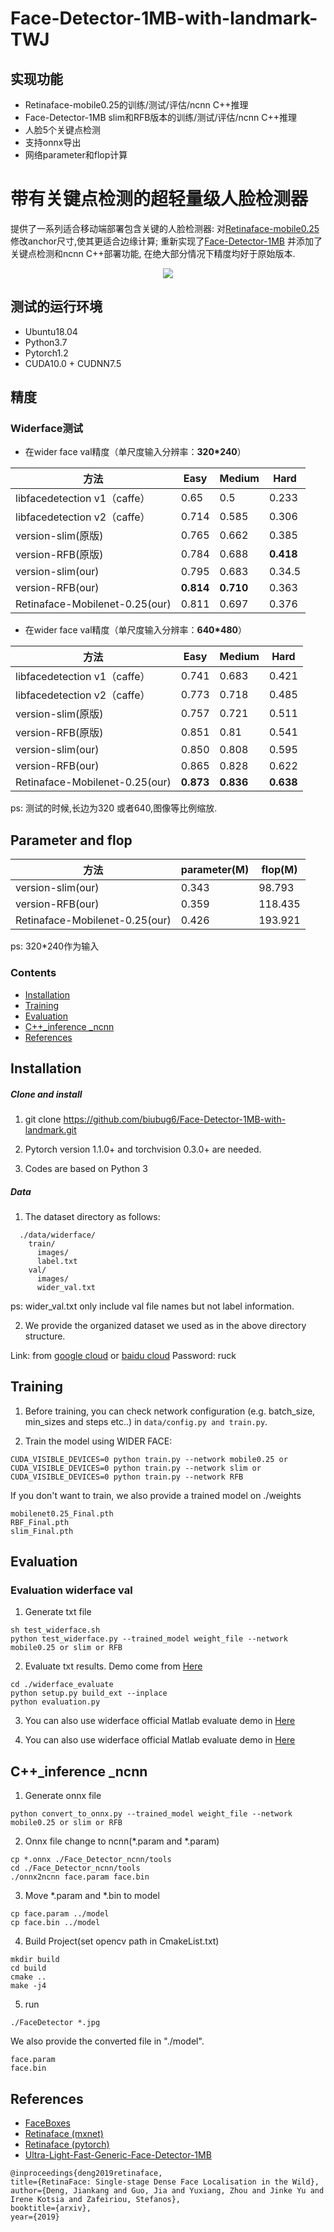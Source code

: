# Face-Detector-1MB-with-landmark-TWJ
## 实现功能
 - Retinaface-mobile0.25的训练/测试/评估/ncnn C++推理
 - Face-Detector-1MB slim和RFB版本的训练/测试/评估/ncnn C++推理
 - 人脸5个关键点检测
 - 支持onnx导出
 - 网络parameter和flop计算
# 带有关键点检测的超轻量级人脸检测器

提供了一系列适合移动端部署包含关键的人脸检测器: 对[Retinaface-mobile0.25](https://github.com/biubug6/Pytorch_Retinaface)修改anchor尺寸,使其更适合边缘计算; 重新实现了[Face-Detector-1MB](https://github.com/Linzaer/Ultra-Light-Fast-Generic-Face-Detector-1MB) 并添加了关键点检测和ncnn C++部署功能, 在绝大部分情况下精度均好于原始版本.
<p align="center"><img src="img/1.jpg"\></p>

## 测试的运行环境
- Ubuntu18.04
- Python3.7
- Pytorch1.2
- CUDA10.0 + CUDNN7.5

## 精度
### Widerface测试

 - 在wider face val精度（单尺度输入分辨率：**320*240**）
 
 方法|Easy|Medium|Hard
------|--------|----------|--------
libfacedetection v1（caffe）|0.65 |0.5       |0.233
libfacedetection v2（caffe）|0.714 |0.585       |0.306
version-slim(原版)|0.765     |0.662       |0.385
version-RFB(原版)|0.784     |0.688       |**0.418**
version-slim(our)|0.795     |0.683       |0.34.5
version-RFB(our)|**0.814**     |**0.710**       |0.363
Retinaface-Mobilenet-0.25(our)  |0.811|0.697|0.376

- 在wider face val精度（单尺度输入分辨率：**640*480**） 

方法|Easy|Medium|Hard 
------|--------|----------|--------
libfacedetection v1（caffe）|0.741 |0.683       |0.421
libfacedetection v2（caffe）|0.773 |0.718       |0.485
version-slim(原版)|0.757     |0.721       |0.511
version-RFB(原版)|0.851     |0.81       |0.541
version-slim(our)|0.850     |0.808       |0.595
version-RFB(our)|0.865    |0.828       |0.622
Retinaface-Mobilenet-0.25(our)  |**0.873**|**0.836**|**0.638**

ps: 测试的时候,长边为320 或者640,图像等比例缩放.


## Parameter and flop

方法|parameter(M)|flop(M) 
------|--------|----------
version-slim(our)|0.343     |98.793
version-RFB(our)|0.359    |118.435
Retinaface-Mobilenet-0.25(our)  |0.426|193.921

ps: 320*240作为输入


### Contents
- [Installation](#installation)
- [Training](#training)
- [Evaluation](#evaluation)
- [C++_inference _ncnn](#c++_inference_ncnn)
- [References](#references)

## Installation
##### Clone and install
1. git clone https://github.com/biubug6/Face-Detector-1MB-with-landmark.git

2. Pytorch version 1.1.0+ and torchvision 0.3.0+ are needed.

3. Codes are based on Python 3

##### Data
1. The dataset directory as follows:

```Shell
  ./data/widerface/
    train/
      images/
      label.txt
    val/
      images/
      wider_val.txt
```
ps: wider_val.txt only include val file names but not label information.

2. We provide the organized dataset we used as in the above directory structure.

Link: from [google cloud](https://drive.google.com/open?id=11UGV3nbVv1x9IC--_tK3Uxf7hA6rlbsS) or [baidu cloud](https://pan.baidu.com/s/1jIp9t30oYivrAvrgUgIoLQ) Password: ruck

## Training

1. Before training, you can check network configuration (e.g. batch_size, min_sizes and steps etc..) in ``data/config.py and train.py``.

2. Train the model using WIDER FACE:
  ```Shell
  CUDA_VISIBLE_DEVICES=0 python train.py --network mobile0.25 or 
  CUDA_VISIBLE_DEVICES=0 python train.py --network slim or
  CUDA_VISIBLE_DEVICES=0 python train.py --network RFB
  ```

If you don't want to train, we also provide a trained model on ./weights
  ```Shell
  mobilenet0.25_Final.pth 
  RBF_Final.pth
  slim_Final.pth
  ```
## Evaluation
### Evaluation widerface val
1. Generate txt file
```Shell
sh test_widerface.sh
python test_widerface.py --trained_model weight_file --network mobile0.25 or slim or RFB
```
2. Evaluate txt results. Demo come from [Here](https://github.com/wondervictor/WiderFace-Evaluation)
```Shell
cd ./widerface_evaluate
python setup.py build_ext --inplace
python evaluation.py
```
3. You can also use widerface official Matlab evaluate demo in [Here](http://mmlab.ie.cuhk.edu.hk/projects/WIDERFace/WiderFace_Results.html)

4. You can also use widerface official Matlab evaluate demo in [Here](https://github.com/wenjuntan)

## C++_inference _ncnn
1. Generate onnx file
```Shell
python convert_to_onnx.py --trained_model weight_file --network mobile0.25 or slim or RFB
```
2. Onnx file change to ncnn(*.param and *.param)
```Shell
cp *.onnx ./Face_Detector_ncnn/tools
cd ./Face_Detector_ncnn/tools
./onnx2ncnn face.param face.bin
```
3. Move *.param and *.bin to model
```Shell
cp face.param ../model
cp face.bin ../model
```
4. Build Project(set opencv path in CmakeList.txt)
```Shell
mkdir build
cd build
cmake ..
make -j4
```
5. run
```Shell
./FaceDetector *.jpg
```

We also provide the converted file in "./model".
```Shell
face.param
face.bin
```


## References
- [FaceBoxes](https://github.com/zisianw/FaceBoxes.PyTorch)
- [Retinaface (mxnet)](https://github.com/deepinsight/insightface/tree/master/RetinaFace)
- [Retinaface (pytorch)](https://github.com/biubug6/Pytorch_Retinaface)
- [Ultra-Light-Fast-Generic-Face-Detector-1MB](https://github.com/Linzaer/Ultra-Light-Fast-Generic-Face-Detector-1MB)
```
@inproceedings{deng2019retinaface,
title={RetinaFace: Single-stage Dense Face Localisation in the Wild},
author={Deng, Jiankang and Guo, Jia and Yuxiang, Zhou and Jinke Yu and Irene Kotsia and Zafeiriou, Stefanos},
booktitle={arxiv},
year={2019}
```
